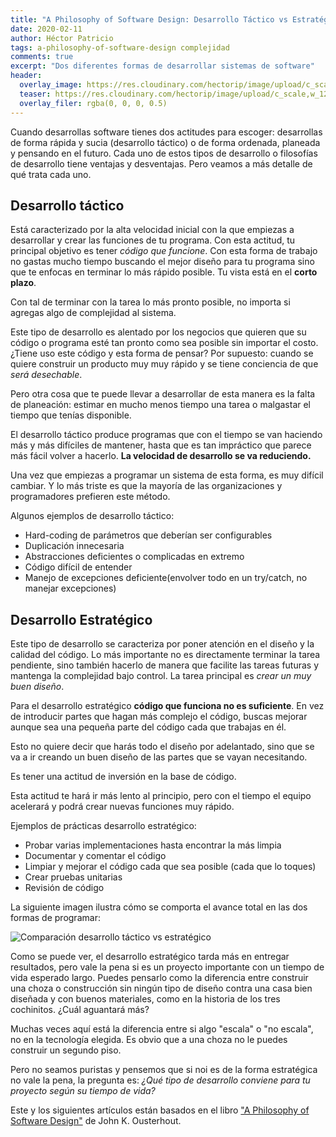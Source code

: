 ```yaml
---
title: "A Philosophy of Software Design: Desarrollo Táctico vs Estratégico"
date: 2020-02-11
author: Héctor Patricio
tags: a-philosophy-of-software-design complejidad 
comments: true
excerpt: "Dos diferentes formas de desarrollar sistemas de software"
header:
  overlay_image: https://res.cloudinary.com/hectorip/image/upload/c_scale,w_1200/v1581404404/will-francis-Rm3nWQiDTzg-unsplash_cxpkvl.jpg
  teaser: https://res.cloudinary.com/hectorip/image/upload/c_scale,w_1200/v1581404404/will-francis-Rm3nWQiDTzg-unsplash_cxpkvl.jpg
  overlay_filer: rgba(0, 0, 0, 0.5)
---
```


Cuando desarrollas software tienes dos actitudes para escoger: desarrollas de forma rápida y sucia (desarrollo táctico) o de forma ordenada, planeada y pensando en el futuro. Cada uno de estos tipos de desarrollo o filosofías de desarrollo tiene ventajas y desventajas. Pero veamos a más detalle de qué trata cada uno.

## Desarrollo táctico

Está caracterizado por la alta velocidad inicial con la que empiezas a desarrollar y crear las funciones de tu programa. Con esta actitud, tu principal objetivo es tener _código que funcione_. Con esta forma de trabajo no gastas mucho tiempo buscando el mejor diseño para tu programa sino que te enfocas en terminar lo más rápido posible. Tu vista está en el **corto plazo**.

Con tal de terminar con la tarea lo más pronto posible, no importa si agregas algo de complejidad al sistema.

Este tipo de desarrollo es alentado por los negocios que quieren que su código o programa esté tan pronto como sea posible sin importar el costo. ¿Tiene uso este código y esta forma de pensar? Por supuesto: cuando se quiere construir un producto muy muy rápido y se tiene conciencia de que _será desechable_.

Pero otra cosa que te puede llevar a desarrollar de esta manera es la falta de planeación: estimar en mucho menos tiempo una tarea o malgastar el tiempo que tenías disponible.

El desarrollo táctico produce programas que con el tiempo se van haciendo más y más difíciles de mantener, hasta que es tan impráctico que parece más fácil volver a hacerlo. **La velocidad de desarrollo se va reduciendo.**

Una vez que empiezas a programar un sistema de esta forma, es muy difícil cambiar. Y lo más triste es que la mayoría de las organizaciones y programadores prefieren este método.

Algunos ejemplos de desarrollo táctico:

- Hard-coding de parámetros que deberían ser configurables
- Duplicación innecesaria
- Abstracciones deficientes o complicadas en extremo
- Código difícil de entender
- Manejo de excepciones deficiente(envolver todo en un try/catch, no manejar excepciones)

## Desarrollo Estratégico

Este tipo de desarrollo se caracteriza por poner atención en el diseño y la calidad del código. Lo más importante no es directamente terminar la tarea pendiente, sino también hacerlo de manera que facilite las tareas futuras y mantenga la complejidad bajo control. La tarea principal es _crear un muy buen diseño_.

Para el desarrollo estratégico **código que funciona no es suficiente**. En vez de introducir partes que hagan más complejo el código, buscas mejorar aunque sea una pequeña parte del código cada que trabajas en él.

Esto no quiere decir que harás todo el diseño por adelantado, sino que se va a ir creando un buen diseño de las partes que se vayan necesitando.

Es tener una actitud de inversión en la base de código.

Esta actitud te hará ir más lento al principio, pero con el tiempo el equipo acelerará y podrá crear nuevas funciones muy rápido.

Ejemplos de prácticas desarrollo estratégico:

- Probar varias implementaciones hasta encontrar la más limpia
- Documentar y comentar el código
- Limpiar y mejorar el código cada que sea posible (cada que lo toques)
- Crear pruebas unitarias
- Revisión de código

La siguiente imagen ilustra cómo se comporta el avance total en las dos formas de programar:

![Comparación desarrollo táctico vs estratégico](https://res.cloudinary.com/hectorip/image/upload/c_scale,w_1200/v1581404091/Untitled_Artwork_2_op8k0e.jpg)


Como se puede ver, el desarrollo estratégico tarda más en entregar resultados, pero vale la pena si es un proyecto importante con un tiempo de vida esperado largo. Puedes pensarlo como la diferencia entre construir una choza o construcción sin ningún tipo de diseño contra una casa bien diseñada y con buenos materiales, como en la historia de los tres cochinitos. ¿Cuál aguantará más?

Muchas veces aquí está la diferencia entre si algo "escala" o "no escala", no en la tecnología elegida. Es obvio que a una choza no le puedes construir un segundo piso.

Pero no seamos puristas y pensemos que si noi es de la forma estratégica no vale la pena, la pregunta es: _¿Qué tipo de desarrollo conviene para tu proyecto según su tiempo de vida?_

Este y los siguientes artículos están basados en el libro ["A Philosophy of Software Design"](https://amzn.to/2H92nwA) de John K. Ousterhout.
